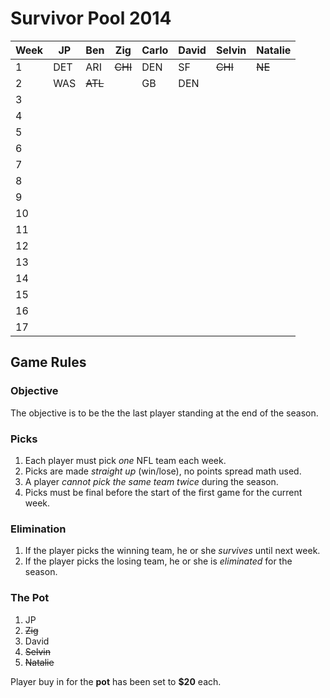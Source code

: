 # Survivor Pool 2014

| Week | JP | Ben   | Zig     | Carlo | David | Selvin | Natalie |
|------|----|-------|---------|-------|-------|--------|---------|
| 1    |DET |ARI    |~~CHI~~  |  DEN  |SF     |~~CHI~~ |~~NE~~   |
| 2    |WAS |~~ATL~~|         |  GB   |DEN    |        |         |
| 3    |    |       |         |       |       |        |         |
| 4    |    |       |         |       |       |        |         |
| 5    |    |       |         |       |       |        |         |
| 6    |    |       |         |       |       |        |         |
| 7    |    |       |         |       |       |        |         |
| 8    |    |       |         |       |       |        |         |
| 9    |    |       |         |       |       |        |         |
| 10   |    |       |         |       |       |        |         |
| 11   |    |       |         |       |       |        |         |
| 12   |    |       |         |       |       |        |         |
| 13   |    |       |         |       |       |        |         |
| 14   |    |       |         |       |       |        |         |
| 15   |    |       |         |       |       |        |         |
| 16   |    |       |         |       |       |        |         |
| 17   |    |       |         |       |       |        |         |

## Game Rules

### Objective
The objective is to be the the last player standing at the end of the season.

### Picks
1. Each player must pick *one* NFL team each week.
2. Picks are made *straight up* (win/lose), no points spread math used.
3. A player *cannot pick the same team twice* during the season.
4. Picks must be final before the start of the first game for the current week.

### Elimination
1. If the player picks the winning team, he or she *survives* until next week.
2. If the player picks the losing team, he or she is *eliminated* for the season.

### The Pot
1. JP
2. ~~Zig~~
3. David
4. ~~Selvin~~
5. ~~Natalie~~

Player buy in for the **pot** has been set to **$20** each.
